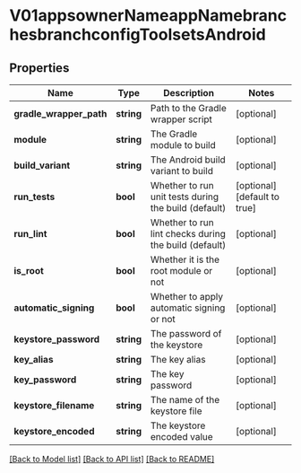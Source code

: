# V01appsownerNameappNamebranchesbranchconfigToolsetsAndroid

## Properties
Name | Type | Description | Notes
------------ | ------------- | ------------- | -------------
**gradle_wrapper_path** | **string** | Path to the Gradle wrapper script | [optional] 
**module** | **string** | The Gradle module to build | [optional] 
**build_variant** | **string** | The Android build variant to build | [optional] 
**run_tests** | **bool** | Whether to run unit tests during the build (default) | [optional] [default to true]
**run_lint** | **bool** | Whether to run lint checks during the build (default) | [optional] 
**is_root** | **bool** | Whether it is the root module or not | [optional] 
**automatic_signing** | **bool** | Whether to apply automatic signing or not | [optional] 
**keystore_password** | **string** | The password of the keystore | [optional] 
**key_alias** | **string** | The key alias | [optional] 
**key_password** | **string** | The key password | [optional] 
**keystore_filename** | **string** | The name of the keystore file | [optional] 
**keystore_encoded** | **string** | The keystore encoded value | [optional] 

[[Back to Model list]](../README.md#documentation-for-models) [[Back to API list]](../README.md#documentation-for-api-endpoints) [[Back to README]](../README.md)


